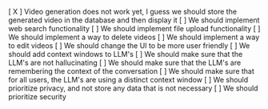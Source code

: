 [ X ] Video generation does not work yet, I guess we should store the generated video in the database and then display it
[ ] We should implement web search functionality 
[ ] We should implement file upload functionality
[ ] We should implement a way to delete videos
[ ] We should implement a way to edit videos
[ ] We should change the UI to be more user friendly
[ ] We should add context windows to LLM's 
[ ] We should make sure that the LLM's are not hallucinating
[ ] We should make sure that the LLM's are remembering the context of the conversation
[ ] We should make sure that for all users, the LLM's are using a distinct context window
[ ] We should prioritize privacy, and not store any data that is not necessary
[ ] We should prioritize security 
